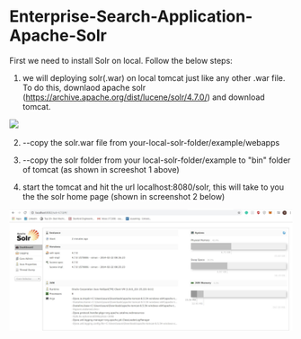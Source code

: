 # Enterprise-Search-Application-Apache-Solr


First we need to install Solr on local.
Follow the below steps:
1) we will deploying solr(.war) on local tomcat just like any other .war file. To do this, downlaod apache solr (https://archive.apache.org/dist/lucene/solr/4.7.0/) and download tomcat.&nbsp;

![](screesnhots/1.JPG)


2) --copy the solr.war file from your-local-solr-folder/example/webapps &nbsp;
3) --copy the solr folder  from your local-solr-folder/example to "bin" folder of tomcat (as shown in screeshot 1 above)&nbsp;

4) start the tomcat and hit the url localhost:8080/solr, this will take to you the the solr home page (shown in screenshot 2 below)&nbsp;

![](screenshots/2.JPG)
